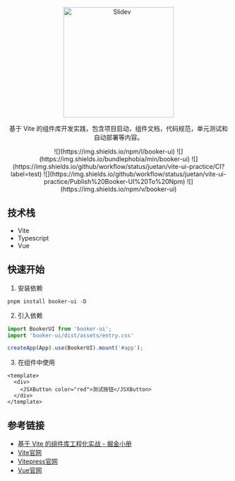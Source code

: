 
<p align="center">
  <a href="https://vite-ui-practice.vercel.app/">
    <img src="https://user-images.githubusercontent.com/36595085/188432123-b9d44605-5eb8-47a5-abc8-6624fa510b34.png" alt="Slidev" height="250" width="250"/>
  </a>
</p>

<p align="center">
基于 Vite 的组件库开发实践，包含项目启动，组件文档，代码规范，单元测试和自动部署等内容。
</p>

<p align="center">
![](https://img.shields.io/npm/l/booker-ui)
![](https://img.shields.io/bundlephobia/min/booker-ui)
![](https://img.shields.io/github/workflow/status/juetan/vite-ui-practice/CI?label=test)
![](https://img.shields.io/github/workflow/status/juetan/vite-ui-practice/Publish%20Booker-UI%20To%20Npm)
![](https://img.shields.io/npm/v/booker-ui)
</p>

## 技术栈
- Vite
- Typescript
- Vue

## 快速开始
1. 安装依赖
```
pnpm install booker-ui -D
```
2. 引入依赖
```ts
import BookerUI from 'booker-ui';
import 'booker-ui/dist/assets/entry.css'

createApp(App).use(BookerUI).mount('#app');
```
3. 在组件中使用
```vue
<template>
  <div>
    <JSXButton color="red">测试按钮</JSXButton>
  </div>
</template>
```

## 参考链接
- [基于 Vite 的组件库工程化实战 - 掘金小册](https://juejin.cn/book/7117582869358182403)
- [Vite官网](https://vitejs.dev/)
- [Vitepress官网](https://vitepress.vuejs.org)
- [Vue官网](https://vuejs.org/)
